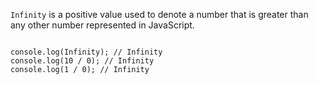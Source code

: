 `Infinity` is a positive value
used to denote a number that is greater
than any other number represented
in JavaScript.

<codeblock language="javascript" type="lesson">
<code>
console.log(Infinity); // Infinity
console.log(10 / 0); // Infinity
console.log(1 / 0); // Infinity
</code>
</codeblock>
